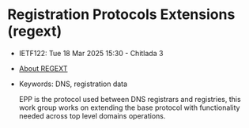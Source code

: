 # Registration Protocols Extensions (regext)
* <IETFschedule>IETF122: Tue 18 Mar 2025 15:30 - Chitlada 3</IETFschedule>
* [About REGEXT](https://datatracker.ietf.org/group/regext/about/)
* Keywords: DNS, registration data

  EPP is the protocol used between DNS registrars and registries, this work group works on extending the base protocol with functionality needed across top level domains operations.